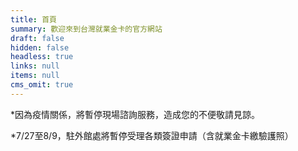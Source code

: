 ```yaml
---
title: 首頁
summary: 歡迎來到台灣就業金卡的官方網站
draft: false
hidden: false
headless: true
links: null
items: null
cms_omit: true
---
```

\*因為疫情關係，將暫停現場諮詢服務，造成您的不便敬請見諒。

\*7/27至8/9，駐外館處將暫停受理各類簽證申請（含就業金卡繳驗護照）